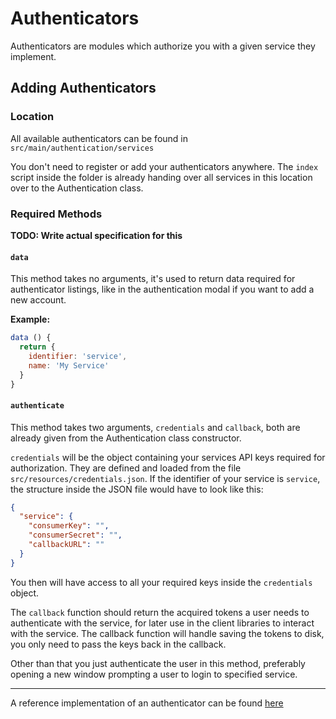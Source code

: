 # Authenticators

Authenticators are modules which authorize you with a given service they implement.

## Adding Authenticators

### Location

All available authenticators can be found in `src/main/authentication/services`

You don't need to register or add your authenticators anywhere. The `index` script inside the folder is
already handing over all services in this location over to the Authentication class.

### Required Methods

**TODO: Write actual specification for this**

#### `data`

This method takes no arguments, it's used to return data required for authenticator listings, like in the authentication modal if you want
to add a new account.

**Example:**

```js
data () {
  return {
    identifier: 'service',
    name: 'My Service'
  }
}
```

#### `authenticate`

This method takes two arguments, `credentials` and `callback`, both are already given from the Authentication class constructor.

`credentials` will be the object containing your services API keys required for authorization. They are defined and loaded from the file
`src/resources/credentials.json`. If the identifier of your service is `service`, the structure inside the JSON file would have to look like this:

```json
{
  "service": {
    "consumerKey": "",
    "consumerSecret": "",
    "callbackURL": ""
  }
}
```

You then will have access to all your required keys inside the `credentials` object.

The `callback` function should return the acquired tokens a user needs to authenticate with the service, for later use in the client libraries
to interact with the service. The callback function will handle saving the tokens to disk, you only need to pass the keys back in the callback.

Other than that you just authenticate the user in this method, preferably opening a new window prompting a user to login to specified service.

---

A reference implementation of an authenticator can be found [here](https://github.com/surfbirdapp/surfbird/blob/master/src/main/authentication/services/twitter.js)